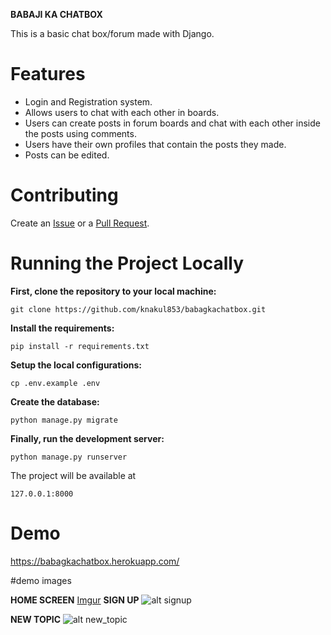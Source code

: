 **BABAJI KA CHATBOX**

This is a basic chat box/forum made with Django.

# Features

- Login and Registration system.
- Allows users to chat with each other in boards.
- Users can create posts in forum boards and chat with each other inside the posts using comments.
- Users have their own profiles that contain the posts they made.
- Posts can be edited.

# Contributing

Create an [Issue](https://github.com/knakul853/babagkachatbox/issues) or a [Pull Request](https://github.com/knakul853/babagkachatbox/pulls).

# Running the Project Locally

**First, clone the repository to your local machine:**

```git clone https://github.com/knakul853/babagkachatbox.git```

**Install the requirements:**

```pip install -r requirements.txt```

**Setup the local configurations:**

```cp .env.example .env```

**Create the database:**

```python manage.py migrate```

**Finally, run the development server:**

```python manage.py runserver```

The project will be available at 

```127.0.0.1:8000```

# Demo

https://babagkachatbox.herokuapp.com/

#demo images

**HOME SCREEN**
[Imgur](https://i.imgur.com/Gqeryid.jpg)
**SIGN UP**
![alt signup](https://github.com/shellkore/babagkachatbox/blob/master/demo_images/Sign%20up.png)

**NEW TOPIC**
![alt new_topic](https://github.com/shellkore/babagkachatbox/blob/master/demo_images/Start%20a%20New%20Topic.png)

